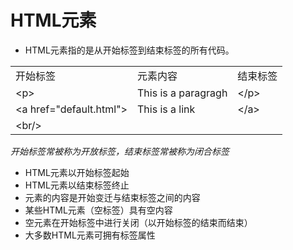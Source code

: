 HTML元素
=======

* HTML元素指的是从开始标签到结束标签的所有代码。

<table>
	<tr>
		<td>开始标签</td>
		<td>元素内容</td>
		<td>结束标签</td>
	</tr>
	<tr>
		<td>&lt;p&gt;</td>
		<td>This is a paragragh</td>
		<td>&lt;/p&gt;</td>
	</tr>
	<tr>
		<td>&lt;a href="default.html"&gt;</td>
		<td>This is a link</td>
		<td>&lt;/a&gt;</td>
	</tr>
	<tr>
		<td>&lt;br/&gt;</td>
		<td></td>
		<td></td>
	</tr>
</table>

*开始标签常被称为开放标签，结束标签常被称为闭合标签*

* HTML元素以开始标签起始
* HTML元素以结束标签终止
* 元素的内容是开始变迁与结束标签之间的内容
* 某些HTML元素（空标签）具有空内容
* 空元素在开始标签中进行关闭（以开始标签的结束而结束）
* 大多数HTML元素可拥有标签属性